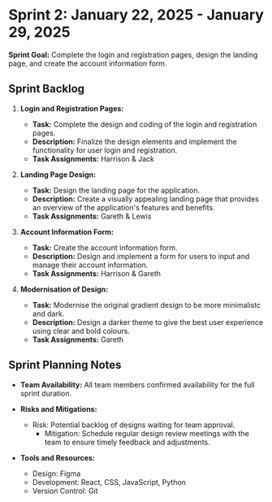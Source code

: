 # Sprint 2: January 22, 2025 - January 29, 2025

**Sprint Goal:** Complete the login and registration pages, design the landing page, and create the account information form.

## Sprint Backlog

1. **Login and Registration Pages:**
   - **Task:** Complete the design and coding of the login and registration pages.
   - **Description:** Finalize the design elements and implement the functionality for user login and registration.
   - **Task Assignments:** Harrison & Jack

2. **Landing Page Design:**
   - **Task:** Design the landing page for the application.
   - **Description:** Create a visually appealing landing page that provides an overview of the application's features and benefits.
   - **Task Assignments:** Gareth & Lewis

3. **Account Information Form:**
   - **Task:** Create the account information form.
   - **Description:** Design and implement a form for users to input and manage their account information.
   - **Task Assignments:** Harrison & Gareth
     
4. **Modernisation of Design:**
   - **Task:** Modernise the original gradient design to be more minimalistc and dark.
   - **Description:** Design a darker theme to give the best user experience using clear and bold colours.
   - **Task Assignments:** Gareth
     
## Sprint Planning Notes

- **Team Availability:** All team members confirmed availability for the full sprint duration.
- **Risks and Mitigations:**
  - Risk: Potential backlog of designs waiting for team approval.
    - Mitigation: Schedule regular design review meetings with the team to ensure timely feedback and adjustments.

- **Tools and Resources:**
  - Design: Figma
  - Development: React, CSS, JavaScript, Python
  - Version Control: Git
